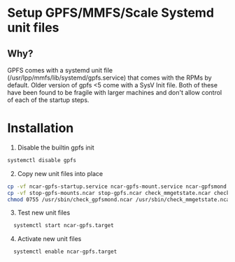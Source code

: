 # Setup GPFS/MMFS/Scale Systemd unit files

## Why?
GPFS comes with a systemd unit file (/usr/lpp/mmfs/lib/systemd/gpfs.service) that comes with the RPMs by default. Older version of gpfs <5 come with a SysV Init file. Both of these have been found to be fragile with larger machines and don't allow control of each of the startup steps.

# Installation
1. Disable the builtin gpfs init 
```bash
systemctl disable gpfs
```
2. Copy new unit files into place
```bash
cp -vf ncar-gpfs-startup.service ncar-gpfs-mount.service ncar-gpfsmond.service /etc/systemd/system/
cp -vf stop-gpfs-mounts.ncar stop-gpfs.ncar check_mmgetstate.ncar check_gpfsmond.ncar /usr/sbin/ 
chmod 0755 /usr/sbin/check_gpfsmond.ncar /usr/sbin/check_mmgetstate.ncar /usr/sbin/stop-gpfs.ncar /usr/sbin/check_mmgetstate.ncar /usr/sbin/stop-gpfs.ncar /usr/sbin/stop-gpfs-mounts.ncar 
```
3. Test new unit files
```bash     
  systemctl start ncar-gpfs.target
```
4. Activate new unit files
```bash     
  systemctl enable ncar-gpfs.target
```



